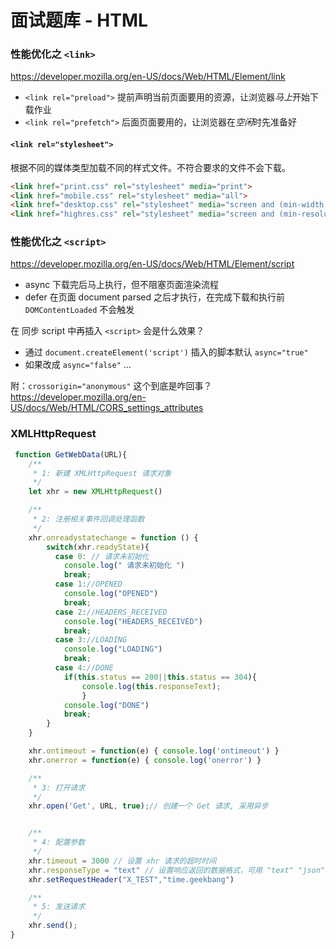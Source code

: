 # 面试题库 - HTML


### 性能优化之 `<link>`

https://developer.mozilla.org/en-US/docs/Web/HTML/Element/link

* `<link rel="preload">` 提前声明当前页面要用的资源，让浏览器*马上*开始下载作业
* `<link rel="prefetch">` 后面页面要用的，让浏览器在*空闲*时先准备好

#### `<link rel="stylesheet">`

根据不同的媒体类型加载不同的样式文件。不符合要求的文件不会下载。

```html
<link href="print.css" rel="stylesheet" media="print">
<link href="mobile.css" rel="stylesheet" media="all">
<link href="desktop.css" rel="stylesheet" media="screen and (min-width: 600px)">
<link href="highres.css" rel="stylesheet" media="screen and (min-resolution: 300dpi)">
```

### 性能优化之 `<script>`

https://developer.mozilla.org/en-US/docs/Web/HTML/Element/script

* async 下载完后马上执行，但不阻塞页面渲染流程
* defer 在页面 document parsed 之后才执行，在完成下载和执行前 `DOMContentLoaded` 不会触发

在 同步 script 中再插入 `<script>` 会是什么效果？
* 通过 `document.createElement('script')` 插入的脚本默认 `async="true"`
* 如果改成 `async="false"` ...

附：`crossorigin="anonymous"` 这个到底是咋回事？https://developer.mozilla.org/en-US/docs/Web/HTML/CORS_settings_attributes


### XMLHttpRequest

```js
 function GetWebData(URL){
    /**
     * 1: 新建 XMLHttpRequest 请求对象
     */
    let xhr = new XMLHttpRequest()

    /**
     * 2: 注册相关事件回调处理函数 
     */
    xhr.onreadystatechange = function () {
        switch(xhr.readyState){
          case 0: // 请求未初始化
            console.log(" 请求未初始化 ")
            break;
          case 1://OPENED
            console.log("OPENED")
            break;
          case 2://HEADERS_RECEIVED
            console.log("HEADERS_RECEIVED")
            break;
          case 3://LOADING  
            console.log("LOADING")
            break;
          case 4://DONE
            if(this.status == 200||this.status == 304){
                console.log(this.responseText);
                }
            console.log("DONE")
            break;
        }
    }

    xhr.ontimeout = function(e) { console.log('ontimeout') }
    xhr.onerror = function(e) { console.log('onerror') }

    /**
     * 3: 打开请求
     */
    xhr.open('Get', URL, true);// 创建一个 Get 请求, 采用异步


    /**
     * 4: 配置参数
     */
    xhr.timeout = 3000 // 设置 xhr 请求的超时时间
    xhr.responseType = "text" // 设置响应返回的数据格式，可用 "text" "json" "document" "blob" "arraybuffer"
    xhr.setRequestHeader("X_TEST","time.geekbang")

    /**
     * 5: 发送请求
     */
    xhr.send();
}
```